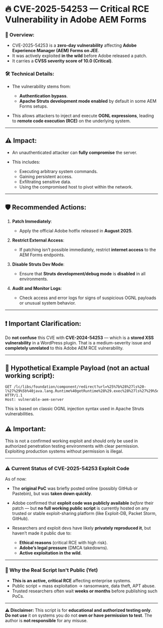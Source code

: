 # 🔥 CVE-2025-54253 — Critical RCE Vulnerability in Adobe AEM Forms

### 📌 Overview:

* CVE-2025-54253 is a **zero-day vulnerability** affecting **Adobe Experience Manager (AEM) Forms on JEE**.
* It was actively exploited **in the wild** before Adobe released a patch.
* It carries a **CVSS severity score of 10.0 (Critical)**.

### 🛠️ Technical Details:

* The vulnerability stems from:

  * **Authentication bypass**.
  * **Apache Struts development mode enabled** by default in some AEM Forms setups.
* This allows attackers to inject and execute **OGNL expressions**, leading to **remote code execution (RCE)** on the underlying system.

---

## ⚠️ Impact:

* An unauthenticated attacker can **fully compromise** the server.
* This includes:

  * Executing arbitrary system commands.
  * Gaining persistent access.
  * Exfiltrating sensitive data.
  * Using the compromised host to pivot within the network.

---

## 🛡️ Recommended Actions:

1. **Patch Immediately**:

   * Apply the official Adobe hotfix released in **August 2025**.
2. **Restrict External Access**:

   * If patching isn’t possible immediately, restrict **internet access** to the AEM Forms endpoints.
3. **Disable Struts Dev Mode**:

   * Ensure that **Struts development/debug mode** is **disabled** in all environments.
4. **Audit and Monitor Logs**:

   * Check access and error logs for signs of suspicious OGNL payloads or unusual system behavior.

---

## ❗ Important Clarification:

Do **not confuse** this CVE with **CVE-2024-54253** — which is a **stored XSS vulnerability** in a WordPress plugin. That is a medium-severity issue and **completely unrelated** to this Adobe AEM RCE vulnerability.

---

## 🔎 Hypothetical Example Payload (not an actual working script):

```
GET /lc/libs/foundation/component/redirect?url=%25%7b%28%27ls%20-l%27%29%5b%40java.lang.Runtime%40getRuntime%28%29.exec%28%27ls%27%29%5d%7d HTTP/1.1
Host: vulnerable-aem-server
```

This is based on classic OGNL injection syntax used in Apache Struts vulnerabilities.

## ⚠️ Important:

This is not a confirmed working exploit and should only be used in authorized penetration testing environments with clear permission. Exploiting production systems without permission is illegal.

---

### ⚠️ Current Status of CVE-2025-54253 Exploit Code

As of now:

* The **original PoC** was briefly posted online (possibly GitHub or Pastebin), but was **taken down quickly**.
* Adobe confirmed that **exploit code was publicly available** *before* their patch — but **no full working public script** is currently hosted on any trusted or stable exploit-sharing platform (like Exploit-DB, Packet Storm, GitHub).
* Researchers and exploit devs have likely **privately reproduced it**, but haven’t made it public due to:

  * **Ethical reasons** (critical RCE with high risk).
  * **Adobe’s legal pressure** (DMCA takedowns).
  * **Active exploitation in the wild**.

---


### 🔐 Why the Real Script Isn't Public (Yet)

* **This is an active, critical RCE** affecting enterprise systems.
* Public script = mass exploitation → ransomware, data theft, APT abuse.
* Trusted researchers often wait **weeks or months** before publishing such PoCs.

---


**⚠️ Disclaimer:**
This script is for **educational and authorized testing only**.
**Do not use** it on systems you do not **own or have permission to test**.
The author is **not responsible** for any misuse.


